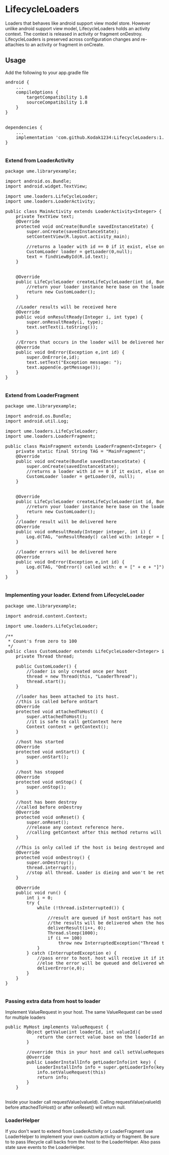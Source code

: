 # LifecycleLoaders
Loaders that behaves like android support view model store. However unlike android support view model, LifecycleLoaders holds an activity context. The context is released in activity or fragment onDestroy. LifecycleLoaders is preserved across configuration changes and re-attachies to an activity or fragment in onCreate.

## Usage

Add the following to your app.gradle file <br/>
<pre>
android {
    ...
    compileOptions {
        targetCompatibility 1.8
        sourceCompatibility 1.8
    }
}<br/>

dependencies {
    ...
    implementation 'com.github.Kodak1234:LifecycleLoaders:1.0.3'
}

</pre>
### Extend from LoaderActivity
<pre>
package ume.libraryexample;

import android.os.Bundle;
import android.widget.TextView;

import ume.loaders.LifeCycleLoader;
import ume.loaders.LoaderActivity;

public class MainActivity extends LoaderActivity&lt;Integer&gt; {
    private TextView text;
    @Override
    protected void onCreate(Bundle savedInstanceState) {
        super.onCreate(savedInstanceState);
        setContentView(R.layout.activity_main);

        //returns a loader with id == 0 if it exist, else one is created
        CustomLoader loader = getLoader(0,null);
        text = findViewById(R.id.text);
    }


    @Override
    public LifeCycleLoader<Integer> createLifeCycleLoader(int id, Bundle arg) {
        //return your loader instance here base on the loader id
        return new CustomLoader();
    }

    //Loader results will be received here
    @Override
    public void onResultReady(Integer i, int type) {
        super.onResultReady(i, type);
        text.setText(i.toString());
    }

    //Errors that occurs in the loader will be delivered here
    @Override
    public void OnError(Exception e,int id) {
        super.OnError(e,id);
        text.setText("Exception message: ");
        text.append(e.getMessage());
    }
}

</pre>

### Extend from LoaderFragment
<pre>
package ume.libraryexample;

import android.os.Bundle;
import android.util.Log;

import ume.loaders.LifeCycleLoader;
import ume.loaders.LoaderFragment;

public class MainFragment extends LoaderFragment&lt;Integer&gt; {
    private static final String TAG = "MainFragment";
    @Override
    public void onCreate(Bundle savedInstanceState) {
        super.onCreate(savedInstanceState);
        //returns a loader with id == 0 if it exist, else one is created
        CustomLoader loader = getLoader(0, null);
    }


    @Override
    public LifeCycleLoader<Integer> createLifeCycleLoader(int id, Bundle arg) {
        //return your loader instance here base on the loader id
        return new CustomLoader();
    }
    //loader result will be delivered here
    @Override
    public void onResultReady(Integer integer, int i) {
        Log.d(TAG, "onResultReady() called with: integer = [" + integer + "], i = [" + i + "]");
    }

    //loader errors will be delivered here
    @Override
    public void OnError(Exception e,int id) {
        Log.d(TAG, "OnError() called with: e = [" + e + "]");
    }
}

</pre>

### Implementing your loader. Extend from LifecycleLoader
<pre>
package ume.libraryexample;

import android.content.Context;

import ume.loaders.LifeCycleLoader;

/**
 * Count's from zero to 100
 */
public class CustomLoader extends LifeCycleLoader&lt;Integer&gt implements Runnable {
    private Thread thread;

    public CustomLoader() {
        //loader is only created once per host
        thread = new Thread(this, "LoaderThread");
        thread.start();
    }

    //loader has been attached to its host.
    //this is called before onStart
    @Override
    protected void attachedToHost() {
        super.attachedToHost();
        //it is safe to call getContext here
        Context context = getContext();
    }

    //host has started
    @Override
    protected void onStart() {
        super.onStart();
    }

    //host has stopped
    @Override
    protected void onStop() {
        super.onStop();
    }

    //host has been destroy
    //called before onDestroy
    @Override
    protected void onReset() {
        super.onReset();
        //release any context reference here.
        //calling getContext after this method returns will return null
    }

    //This is only called if the host is being destroyed and won't be recreated again.
    @Override
    protected void onDestroy() {
        super.onDestroy();
        thread.interrupt();
        //stop all thread. Loader is dieing and won't be retained.
    }

    @Override
    public void run() {
        int i = 0;
        try {
            while (!thread.isInterrupted()) {

                //result are queued if host onStart has not been called.
                //the results will be delivered when the host onStart is called
                deliverResult(i++, 0);
                Thread.sleep(1000);
                if (i == 100)
                    throw new InterruptedException("Thread terminated");
            }
        } catch (InterruptedException e) {
            //pass error to host. host will receive it if it i started
            //else the error will be queued and delivered when the host starts
            deliverError(e,0);
        }
    }
}

</pre>

### Passing extra data from host to loader
Implement ValueRequest in your host. The same ValueRequest can be used for multiple loaders
<pre>
public MyHost implements ValueRequest {
        Object getValue(int loaderId, int valueId){
            return the correct value base on the loaderId and valueId;
        }
        
        //override this in your host and call setValueRequest on LoaderInstallInfo object
        @Override
        public LoaderInstallInfo getLoaderInfo(int key) {
            LoaderInstallInfo info = super.getLoaderInfo(key);
            info.setValueRequest(this)
            return info;
        }
    }
   
</pre>
Inside your loader call   requestValue(valueId). Calling requestValue(valueId) before attachedToHost() or after onReset() will return null.    
### LoaderHelper
If you don't want to extend from LoaderActivity or LoaderFragment use LoaderHelper to implement your own custom activity or fragment.
Be sure to to pass lifecycle call backs from the host to the LoaderHelper. Also pass state save events to the LoaderHelper.

